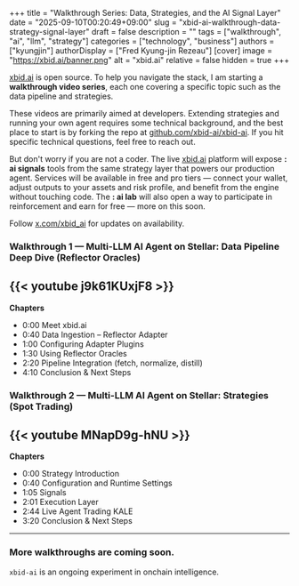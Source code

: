 +++
title = "Walkthrough Series: Data, Strategies, and the AI Signal Layer"
date = "2025-09-10T00:20:49+09:00"
slug = "xbid-ai-walkthrough-data-strategy-signal-layer"
draft = false
description = ""
tags = ["walkthrough", "ai", "llm", "strategy"]
categories = ["technology", "business"]
authors = ["kyungjin"]
authorDisplay = ["Fred Kyung-jin Rezeau"]
[cover]
image = "https://xbid.ai/banner.png"
alt = "xbid.ai"
relative = false
hidden = true
+++

[xbid.ai](https://xbid.ai) is open source. To help you navigate the stack, I am starting a **walkthrough video series**, each one covering a specific topic such as the data pipeline and strategies.

These videos are primarily aimed at developers. Extending strategies and running your own agent requires some technical background, and the best place to start is by forking the repo at [github.com/xbid-ai/xbid-ai](https://github.com/xbid-ai/xbid-ai). If you hit specific technical questions, feel free to reach out.

But don't worry if you are not a coder. The live [xbid.ai](https://xbid.ai) platform will expose **: ai signals** tools from the same strategy layer that powers our production agent. Services will be available in free and pro tiers — connect your wallet, adjust outputs to your assets and risk profile, and benefit from the engine without touching code. The **: ai lab** will also open a way to participate in reinforcement and earn for free — more on this soon.

Follow [x.com/xbid_ai](https://x.com/xbid_ai) for updates on availability.

### Walkthrough 1 — Multi-LLM AI Agent on Stellar: Data Pipeline Deep Dive (Reflector Oracles)

{{< youtube j9k61KUxjF8 >}}
---
**Chapters**
- 0:00 Meet xbid.ai
- 0:40 Data Ingestion – Reflector Adapter
- 1:00 Configuring Adapter Plugins
- 1:30 Using Reflector Oracles
- 2:20 Pipeline Integration (fetch, normalize, distill)
- 4:10 Conclusion & Next Steps

### Walkthrough 2 — Multi-LLM AI Agent on Stellar: Strategies (Spot Trading)

{{< youtube MNapD9g-hNU >}}
---
**Chapters**
- 0:00 Strategy Introduction
- 0:40 Configuration and Runtime Settings
- 1:05 Signals
- 2:01 Execution Layer
- 2:44 Live Agent Trading KALE
- 3:20 Conclusion & Next Steps

---
### More walkthroughs are coming soon.  


`xbid-ai` is an ongoing experiment in onchain intelligence.